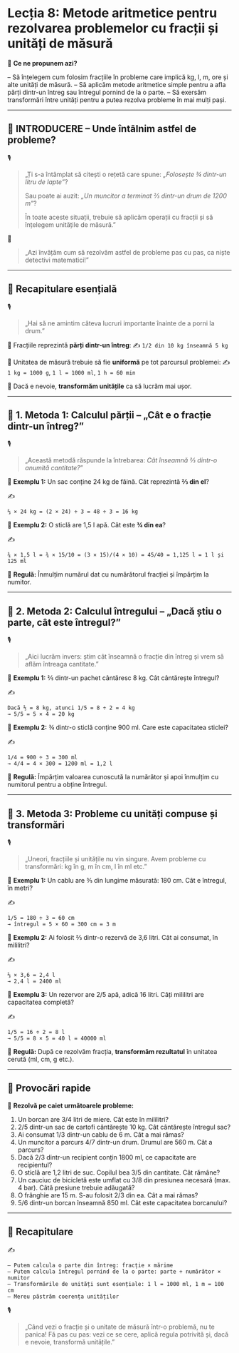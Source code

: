 # Lecția 8: Metode aritmetice pentru rezolvarea problemelor cu fracții și unități de măsură

🎯 **Ce ne propunem azi?**

 – Să înțelegem cum folosim fracțiile în probleme care implică kg, l, m, ore și alte unități de măsură.
 – Să aplicăm metode aritmetice simple pentru a afla părți dintr-un întreg sau întregul pornind de la o parte.
 – Să exersăm transformări între unități pentru a putea rezolva probleme în mai mulți pași.

------

## 🔔 INTRODUCERE – Unde întâlnim astfel de probleme?

🎙️

> „Ți s-a întâmplat să citești o rețetă care spune: *„Folosește ¾ dintr-un litru de lapte”*?
>
> Sau poate ai auzit: *„Un muncitor a terminat ⅔ dintr-un drum de 1200 m”*?
>
> În toate aceste situații, trebuie să aplicăm operații cu fracții și să înțelegem unitățile de măsură.”

🧠

> „Azi învățăm cum să rezolvăm astfel de probleme pas cu pas, ca niște detectivi matematici!”

------

## 🔁 Recapitulare esențială

🎙️

> „Hai să ne amintim câteva lucruri importante înainte de a porni la drum.”

🧩 Fracțiile reprezintă **părți dintr-un întreg**:
 ✍️ `1/2 din 10 kg înseamnă 5 kg`

🔄 Unitatea de măsură trebuie să fie **uniformă** pe tot parcursul problemei:
 ✍️ `1 kg = 1000 g`, `1 l = 1000 ml`, `1 h = 60 min`

🧠 Dacă e nevoie, **transformăm unitățile** ca să lucrăm mai ușor.

------

## 🔹 1. Metoda 1: Calculul părții – „Cât e o fracție dintr-un întreg?”

🎙️

> „Această metodă răspunde la întrebarea: *Cât înseamnă ⅔ dintr-o anumită cantitate?*”

📌 **Exemplu 1:**
 Un sac conține 24 kg de făină. Cât reprezintă **⅔ din el**?

✍️

```
⅔ × 24 kg = (2 × 24) ÷ 3 = 48 ÷ 3 = 16 kg
```

📌 **Exemplu 2:**
 O sticlă are 1,5 l apă. Cât este **¾ din ea**?

✍️

```
¾ × 1,5 l = ¾ × 15/10 = (3 × 15)/(4 × 10) = 45/40 = 1,125 l = 1 l și 125 ml
```

🎯 **Regulă:**
 Înmulțim numărul dat cu numărătorul fracției și împărțim la numitor.

------

## 🔹 2. Metoda 2: Calculul întregului – „Dacă știu o parte, cât este întregul?”

🎙️

> „Aici lucrăm invers: știm cât înseamnă o fracție din întreg și vrem să aflăm întreaga cantitate.”

📌 **Exemplu 1:**
 ⅖ dintr-un pachet cântăresc 8 kg. Cât cântărește întregul?

✍️

```
Dacă ⅖ = 8 kg, atunci 1/5 = 8 ÷ 2 = 4 kg  
→ 5/5 = 5 × 4 = 20 kg
```

📌 **Exemplu 2:**
 ¾ dintr-o sticlă conține 900 ml. Care este capacitatea sticlei?

✍️

```
1/4 = 900 ÷ 3 = 300 ml  
→ 4/4 = 4 × 300 = 1200 ml = 1,2 l
```

🎯 **Regulă:**
 Împărțim valoarea cunoscută la numărător și apoi înmulțim cu numitorul pentru a obține întregul.

------

## 🔹 3. Metoda 3: Probleme cu unități compuse și transformări

🎙️

> „Uneori, fracțiile și unitățile nu vin singure. Avem probleme cu transformări: kg în g, m în cm, l în ml etc.”

📌 **Exemplu 1:**
 Un cablu are ⅗ din lungime măsurată: 180 cm. Cât e întregul, în metri?

✍️

```
1/5 = 180 ÷ 3 = 60 cm  
→ întregul = 5 × 60 = 300 cm = 3 m
```

📌 **Exemplu 2:**
 Ai folosit ⅔ dintr-o rezervă de 3,6 litri. Cât ai consumat, în mililitri?

✍️

```
⅔ × 3,6 = 2,4 l  
→ 2,4 l = 2400 ml
```

📌 **Exemplu 3:**
 Un rezervor are 2/5 apă, adică 16 litri. Câți mililitri are capacitatea completă?

✍️

```
1/5 = 16 ÷ 2 = 8 l  
→ 5/5 = 8 × 5 = 40 l = 40000 ml
```

🎯 **Regulă:**
 După ce rezolvăm fracția, **transformăm rezultatul** în unitatea cerută (ml, cm, g etc.).

------

## 🎯 Provocări rapide

📝 **Rezolvă pe caiet următoarele probleme:**

1. Un borcan are 3/4 litri de miere. Cât este în mililitri?
2. 2/5 dintr-un sac de cartofi cântărește 10 kg. Cât cântărește întregul sac?
3. Ai consumat 1/3 dintr-un cablu de 6 m. Cât a mai rămas?
4. Un muncitor a parcurs 4/7 dintr-un drum. Drumul are 560 m. Cât a parcurs?
5. Dacă 2/3 dintr-un recipient conțin 1800 ml, ce capacitate are recipientul?
6. O sticlă are 1,2 litri de suc. Copilul bea 3/5 din cantitate. Cât rămâne?
7. Un cauciuc de bicicletă este umflat cu 3/8 din presiunea necesară (max. 4 bar). Câtă presiune trebuie adăugată?
8. O frânghie are 15 m. S-au folosit 2/3 din ea. Cât a mai rămas?
9. 5/6 dintr-un borcan înseamnă 850 ml. Cât este capacitatea borcanului?

------

## 🔁 Recapitulare

✍️

```
– Putem calcula o parte din întreg: fracție × mărime  
– Putem calcula întregul pornind de la o parte: parte ÷ numărător × numitor  
– Transformările de unități sunt esențiale: 1 l = 1000 ml, 1 m = 100 cm  
– Mereu păstrăm coerența unităților  
```

🎙️

> „Când vezi o fracție și o unitate de măsură într-o problemă, nu te panica!
>  Fă pas cu pas: vezi ce se cere, aplică regula potrivită și, dacă e nevoie, transformă unitățile.”

